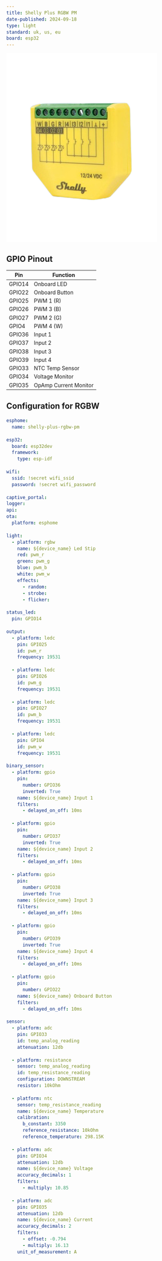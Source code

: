 ```yaml
---
title: Shelly Plus RGBW PM
date-published: 2024-09-18
type: light
standard: uk, us, eu
board: esp32
---
```


![Product Image](Shelly-Plus-RGBW-PM.png "Shelly Plus RGBW PM")

## GPIO Pinout

| Pin    | Function              |
| ------ | --------------------- |
| GPIO14 | Onboard LED           |
| GPIO22 | Onboard Button        |
| GPIO25 | PWM 1 (R)             |
| GPIO26 | PWM 3 (B)             |
| GPIO27 | PWM 2 (G)             |
| GPIO4  | PWM 4 (W)             |
| GPIO36 | Input 1               |
| GPIO37 | Input 2               |
| GPIO38 | Input 3               |
| GPIO39 | Input 4               |
| GPIO33 | NTC Temp Sensor       |
| GPIO34 | Voltage Monitor       |
| GPIO35 | OpAmp Current Monitor |


## Configuration for RGBW

```yaml
esphome:
  name: shelly-plus-rgbw-pm

esp32:
  board: esp32dev
  framework:
    type: esp-idf

wifi:
  ssid: !secret wifi_ssid
  password: !secret wifi_password

captive_portal:
logger:
api:
ota:
  platform: esphome

light:
  - platform: rgbw
    name: ${device_name} Led Stip
    red: pwm_r
    green: pwm_g
    blue: pwm_b
    white: pwm_w
    effects:
      - random:
      - strobe:
      - flicker:

status_led:
  pin: GPIO14

output:
  - platform: ledc
    pin: GPIO25
    id: pwm_r
    frequency: 19531
  
  - platform: ledc
    pin: GPIO26
    id: pwm_g
    frequency: 19531

  - platform: ledc
    pin: GPIO27
    id: pwm_b
    frequency: 19531

  - platform: ledc
    pin: GPIO4
    id: pwm_w
    frequency: 19531
    
binary_sensor:
  - platform: gpio
    pin:
      number: GPIO36
      inverted: True
    name: ${device_name} Input 1
    filters:
      - delayed_on_off: 10ms

  - platform: gpio
    pin:
      number: GPIO37
      inverted: True
    name: ${device_name} Input 2
    filters:
      - delayed_on_off: 10ms

  - platform: gpio
    pin:
      number: GPIO38
      inverted: True
    name: ${device_name} Input 3
    filters:
      - delayed_on_off: 10ms

  - platform: gpio
    pin:
      number: GPIO39
      inverted: True
    name: ${device_name} Input 4
    filters:
      - delayed_on_off: 10ms

  - platform: gpio
    pin:
      number: GPIO22
    name: ${device_name} Onboard Button
    filters:
      - delayed_on_off: 10ms

sensor:
  - platform: adc
    pin: GPIO33
    id: temp_analog_reading
    attenuation: 12db

  - platform: resistance
    sensor: temp_analog_reading
    id: temp_resistance_reading
    configuration: DOWNSTREAM
    resistor: 10kOhm

  - platform: ntc
    sensor: temp_resistance_reading
    name: ${device_name} Temperature
    calibration:
      b_constant: 3350
      reference_resistance: 10kOhm
      reference_temperature: 298.15K

  - platform: adc
    pin: GPIO34
    attenuation: 12db
    name: ${device_name} Voltage
    accuracy_decimals: 1
    filters: 
      - multiply: 10.85

  - platform: adc
    pin: GPIO35
    attenuation: 12db
    name: ${device_name} Current
    accuracy_decimals: 2
    filters: 
      - offset: -0.794
      - multiply: 16.13
    unit_of_measurement: A
```
